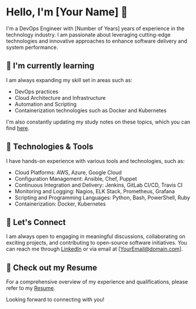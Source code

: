 # Hello, I'm [Your Name] 👋

I'm a DevOps Engineer with [Number of Years] years of experience in the technology industry. I am passionate about leveraging cutting-edge technologies and innovative approaches to enhance software delivery and system performance.

## 🌱 I'm currently learning

I am always expanding my skill set in areas such as:

- DevOps practices
- Cloud Architecture and Infrastructure
- Automation and Scripting
- Containerization technologies such as Docker and Kubernetes

I'm also constantly updating my study notes on these topics, which you can find [here](https://linktoyourstudynotes.com).

## 🔧 Technologies & Tools

I have hands-on experience with various tools and technologies, such as:

- Cloud Platforms: AWS, Azure, Google Cloud
- Configuration Management: Ansible, Chef, Puppet
- Continuous Integration and Delivery: Jenkins, GitLab CI/CD, Travis CI
- Monitoring and Logging: Nagios, ELK Stack, Prometheus, Grafana
- Scripting and Programming Languages: Python, Bash, PowerShell, Ruby
- Containerization: Docker, Kubernetes

## 💬 Let's Connect

I am always open to engaging in meaningful discussions, collaborating on exciting projects, and contributing to open-source software initiatives. You can reach me through [LinkedIn](https://www.linkedin.com/in/[YourLinkedInProfile]/) or via email at [YourEmail@domain.com].

## 📄 Check out my Resume

For a comprehensive overview of my experience and qualifications, please refer to my [Resume](https://linktoyourresume.com).

Looking forward to connecting with you!

